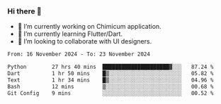 ### Hi there 👋

<!--
**devcat37/devcat37** is a ✨ _special_ ✨ repository because its `README.md` (this file) appears on your GitHub profile.-->


- 🔭 I’m currently working on Chimicum application.
- 🌱 I’m currently learning Flutter/Dart.
- 👯 I’m looking to collaborate with UI designers.
<!-- - 🤔 I’m looking for help with ... -->

<!--START_SECTION:waka-->

```txt
From: 16 November 2024 - To: 23 November 2024

Python        27 hrs 40 mins  █████████████████████▓░░░   87.24 %
Dart          1 hr 50 mins    █▒░░░░░░░░░░░░░░░░░░░░░░░   05.82 %
Text          1 hr 34 mins    █▒░░░░░░░░░░░░░░░░░░░░░░░   04.96 %
Bash          12 mins         ▒░░░░░░░░░░░░░░░░░░░░░░░░   00.68 %
Git Config    9 mins          ░░░░░░░░░░░░░░░░░░░░░░░░░   00.52 %
```

<!--END_SECTION:waka-->
